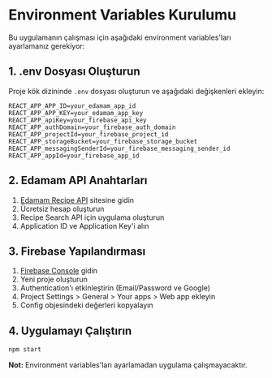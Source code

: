 # Environment Variables Kurulumu

Bu uygulamanın çalışması için aşağıdaki environment variables'ları ayarlamanız gerekiyor:

## 1. .env Dosyası Oluşturun

Proje kök dizininde `.env` dosyası oluşturun ve aşağıdaki değişkenleri ekleyin:

```
REACT_APP_APP_ID=your_edamam_app_id
REACT_APP_APP_KEY=your_edamam_app_key
REACT_APP_apiKey=your_firebase_api_key
REACT_APP_authDomain=your_firebase_auth_domain
REACT_APP_projectId=your_firebase_project_id
REACT_APP_storageBucket=your_firebase_storage_bucket
REACT_APP_messagingSenderId=your_firebase_messaging_sender_id
REACT_APP_appId=your_firebase_app_id
```

## 2. Edamam API Anahtarları

1. [Edamam Recipe API](https://developer.edamam.com/edamam-recipe-api) sitesine gidin
2. Ücretsiz hesap oluşturun
3. Recipe Search API için uygulama oluşturun
4. Application ID ve Application Key'i alın

## 3. Firebase Yapılandırması

1. [Firebase Console](https://console.firebase.google.com/) gidin
2. Yeni proje oluşturun
3. Authentication'ı etkinleştirin (Email/Password ve Google)
4. Project Settings > General > Your apps > Web app ekleyin
5. Config objesindeki değerleri kopyalayın

## 4. Uygulamayı Çalıştırın

```bash
npm start
```

**Not:** Environment variables'ları ayarlamadan uygulama çalışmayacaktır.
